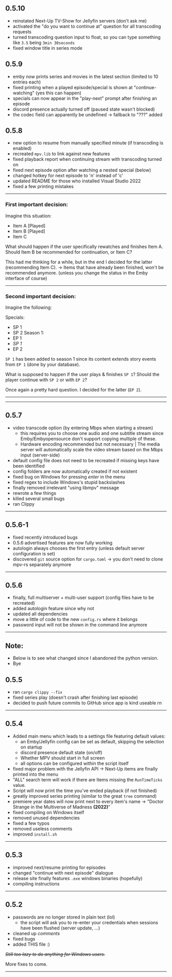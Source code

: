
## **0.5.10**

* reinstated Next-Up TV-Show for Jellyfin servers (don't ask me)
* activated the "do you want to continue at" question for all transcoding requests
* turned transcoding question input to float, so you can type something like `3.5` being `3min 30seconds`
* fixed window title in series mode

## **0.5.9**

* emby now prints series and movies in the latest section (limited to 10 entries each)
* fixed printing when a played episode/special is shown at "continue-watching" (yes this can happen)
* specials can now appear in the "play-next" prompt after finishing an episode
* discord presence actually turned off (paused state wasn't blocked)
* the codec field can apparently be undefined -> fallback to "???" added


## **0.5.8**


* new option to resume from manually specified minute (if transcoding is enabled)
* recreated `mpv.lib` to link against new features
* fixed playback report when continuing stream with transcoding turned on
* fixed next episode option after watching a nested special (below)
* changed hotkey for next episode to 'n' instead of 'c'
* updated README for those who installed Visual Studio 2022
* fixed a few printing mistakes

___

### First important decision:

Imagine this situation:

- Item A [Played]
- Item B [Played]
- Item C

What should happen if the user specifically rewatches and finishes Item A.
Should Item B be recommended for continuation, or Item C?

This had me thinking for a while, but in the end I decided for the latter (recommending Item C).
-> Items that have already been finished, won't be recommended anymore. (unless you change the status in the Emby interface of course)

___

### Second important decision:

Imagine the following:

Specials:
- SP 1
- SP 2
Season 1:
- EP 1
- *SP 1*
- EP 2

`SP 1` has been added to season 1 since its content extends story events from `EP 1` (done by your database).


What is supposed to happen if the user plays & finishes `SP 1`?
Should the player continue with `SP 2` or with `EP 2`?

Once again a pretty hard question. I decided for the latter (`EP 2`).

___
___

## **0.5.7**
+ video transcode option (by entering Mbps when starting a stream)
    + this requires you to choose one audio and one subtitle stream since Emby/Embyopensource don't support copying multiple of these.
    + Hardware encoding recommended but not necessary | The media server will automatically scale the video stream based on the Mbps input (server-side)
+ default config file does not need to be recreated if missing keys have been identified
+ config folders are now automatically created if not existent
+ fixed bug on Windows for pressing *enter* in the menu
+ fixed regex to include Windows's stupid backslashes
+ finally removed irrelevant "using libmpv" message
+ rewrote a few things
+ killed several small bugs
+ ran Clippy

___

## **0.5.6-1**
+ fixed recently introduced bugs
+ 0.5.6 advertised features are now fully working
+ autologin always chooses the first entry (unless default server configuration is set)
+ discovered `git` source option for `cargo.toml` -> you don't need to clone mpv-rs separately anymore

___

## **0.5.6**

+ finally, full multiserver + multi-user support (config files have to be recreated)
+ added autologin feature since why not
+ updated all dependencies
+ move a little of code to the new `config.rs` where it belongs
+ password input will not be shown in the command line anymore

___

## Note:
+ Below is to see what changed since I abandoned the python version.
+ Bye

## **0.5.5**

+ ran `cargo clippy --fix`
+ fixed series play (doesn't crash after finishing last episode)
+ decided to push future commits to GitHub since app is kind useable rn

___

## **0.5.4**

+ Added main menu which leads to a settings file featuring default values:
    + an Emby/Jellyfin config can be set as default, skipping the selection on startup
    + discord presence default state (on/off)
    + Whether MPV should start in full screen
    + all options can be configured within the script itself
+ fixed major problem with the Jellyfin API -> Next-Up items are finally printed into the menu
+ "ALL" search term will work if there are Items missing the `RunTimeTicks` value.
+ Script will now print the time you've ended playback (if not finished)
+ greatly improved series printing (similar to the great `tree` command)
+ premiere year dates will now print next to every item's name -> "Doctor Strange in the Multiverse of Madness **(2022)**"
+ fixed compiling on Windows itself
+ removed unused dependencies
+ fixed a few typos
+ removed useless comments
+ improved `install.sh`

___

## **0.5.3**

+ improved next/resume printing for episodes
+ changed "continue with next episode" dialogue
+ release site finally features `.exe` windows binaries (hopefully)
+ compiling instructions

___

## **0.5.2**

+ passwords are no longer stored in plain text (lol)
    + the script will ask you to re-enter your credentials when sessions have been flushed (server update, ...)
+ cleaned up *comments*
+ fixed bugs
+ added THIS file :)

~~*Still too lazy to do anything for Windows users.*~~

More fixes to come.

___
